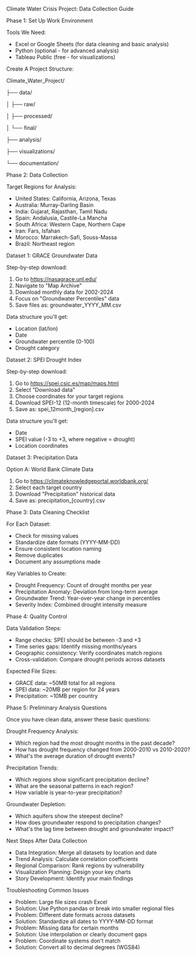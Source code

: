 Climate Water Crisis Project: Data Collection Guide

Phase 1: Set Up Work Environment

Tools We Need:

*   Excel or Google Sheets (for data cleaning and basic analysis)
*   Python (optional - for advanced analysis)
*   Tableau Public (free - for visualizations)

Create A Project Structure:

Climate\_Water\_Project/

├── data/

│   ├── raw/

│   ├── processed/

│   └── final/

├── analysis/

├── visualizations/

└── documentation/

Phase 2: Data Collection

Target Regions for Analysis:

*   United States: California, Arizona, Texas
*   Australia: Murray-Darling Basin
*   India: Gujarat, Rajasthan, Tamil Nadu
*   Spain: Andalusia, Castile-La Mancha
*   South Africa: Western Cape, Northern Cape
*   Iran: Fars, Isfahan
*   Morocco: Marrakech-Safi, Souss-Massa
*   Brazil: Northeast region

Dataset 1: GRACE Groundwater Data

Step-by-step download:

1.  Go to https://nasagrace.unl.edu/
2.  Navigate to "Map Archive"
3.  Download monthly data for 2002-2024
4.  Focus on "Groundwater Percentiles" data
5.  Save files as: groundwater\_YYYY\_MM.csv

Data structure you'll get:

*   Location (lat/lon)
*   Date
*   Groundwater percentile (0-100)
*   Drought category

Dataset 2: SPEI Drought Index

Step-by-step download:

1.  Go to https://spei.csic.es/map/maps.html
2.  Select "Download data"
3.  Choose coordinates for your target regions
4.  Download SPEI-12 (12-month timescale) for 2000-2024
5.  Save as: spei\_12month\_[region].csv

Data structure you'll get:

*   Date
*   SPEI value (-3 to +3, where negative = drought)
*   Location coordinates

Dataset 3: Precipitation Data

Option A: World Bank Climate Data

1.  Go to https://climateknowledgeportal.worldbank.org/
2.  Select each target country
3.  Download "Precipitation" historical data
4.  Save as: precipitation\_[country].csv


Phase 3: Data Cleaning Checklist

For Each Dataset:

*   Check for missing values
*   Standardize date formats (YYYY-MM-DD)
*   Ensure consistent location naming
*   Remove duplicates
*   Document any assumptions made

Key Variables to Create:

*   Drought Frequency: Count of drought months per year
*   Precipitation Anomaly: Deviation from long-term average
*   Groundwater Trend: Year-over-year change in percentiles
*   Severity Index: Combined drought intensity measure

Phase 4: Quality Control

Data Validation Steps:

*   Range checks: SPEI should be between -3 and +3
*   Time series gaps: Identify missing months/years
*   Geographic consistency: Verify coordinates match regions
*   Cross-validation: Compare drought periods across datasets

Expected File Sizes:

*   GRACE data: ~50MB total for all regions
*   SPEI data: ~20MB per region for 24 years
*   Precipitation: ~10MB per country

Phase 5: Preliminary Analysis Questions

Once you have clean data, answer these basic questions:

Drought Frequency Analysis:

*   Which region had the most drought months in the past decade?
*   How has drought frequency changed from 2000-2010 vs 2010-2020?
*   What's the average duration of drought events?

Precipitation Trends:

*   Which regions show significant precipitation decline?
*   What are the seasonal patterns in each region?
*   How variable is year-to-year precipitation?

Groundwater Depletion:

*   Which aquifers show the steepest decline?
*   How does groundwater respond to precipitation changes?
*   What's the lag time between drought and groundwater impact?

Next Steps After Data Collection

*   Data Integration: Merge all datasets by location and date
*   Trend Analysis: Calculate correlation coefficients
*   Regional Comparison: Rank regions by vulnerability
*   Visualization Planning: Design your key charts
*   Story Development: Identify your main findings

Troubleshooting Common Issues

*   Problem: Large file sizes crash Excel
*   Solution: Use Python pandas or break into smaller regional files
*   Problem: Different date formats across datasets
*   Solution: Standardize all dates to YYYY-MM-DD format
*   Problem: Missing data for certain months
*   Solution: Use interpolation or clearly document gaps
*   Problem: Coordinate systems don't match
*   Solution: Convert all to decimal degrees (WGS84)
